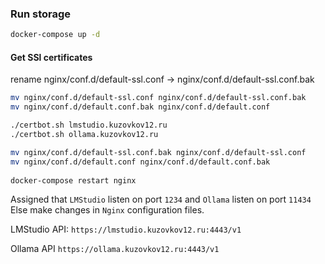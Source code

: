 ### Run storage

```bash
docker-compose up -d
```
#### Get SSl certificates
rename nginx/conf.d/default-ssl.conf -> nginx/conf.d/default-ssl.conf.bak

```bash
mv nginx/conf.d/default-ssl.conf nginx/conf.d/default-ssl.conf.bak
mv nginx/conf.d/default.conf.bak nginx/conf.d/default.conf

./certbot.sh lmstudio.kuzovkov12.ru
./certbot.sh ollama.kuzovkov12.ru

mv nginx/conf.d/default-ssl.conf.bak nginx/conf.d/default-ssl.conf 
mv nginx/conf.d/default.conf nginx/conf.d/default.conf.bak
 
docker-compose restart nginx
```

Assigned that `LMStudio` listen on port `1234` and `Ollama` listen on port `11434`
Else make changes in `Nginx` configuration files.

LMStudio API:  `https://lmstudio.kuzovkov12.ru:4443/v1`

Ollama API `https://ollama.kuzovkov12.ru:4443/v1`

